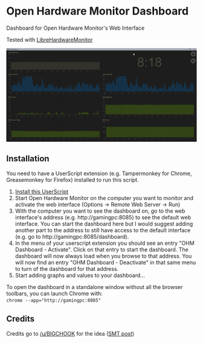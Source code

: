 # Open Hardware Monitor Dashboard
Dashboard for Open Hardware Monitor's Web Interface

Tested with [LibreHardwareMonitor](https://github.com/LibreHardwareMonitor/LibreHardwareMonitor)

![screenshot](https://raw.githubusercontent.com/LenAnderson/Open-Hardware-Monitor-Dashboard/master/screenshot.png)

## Installation
You need to have a UserScript extension (e.g. Tampermonkey for Chrome, Greasemonkey for Firefox) installed to run this script.

1. [Install this UserScript](https://github.com/LenAnderson/Open-Hardware-Monitor-Dashboard/raw/master/ohmd.user.js)
2. Start Open Hardware Monitor on the computer you want to monitor and activate the web interface (Options -> Remote Web Server -> Run)
3. With the computer you want to see the dashboard on, go to the web interface's address (e.g. http://gamingpc:8085) to see the default web interface. You can start the dashboard here but I would suggest adding another part to the address to still have access to the default interface (e.g. go to http://gamingpc:8085/dashboard).
4. In the menu of your userscript extension you should see an entry "OHM Dashboard - Activate". Click on that entry to start the dashboard. The dashboard will now always load when you browse to that address. You will now find an entry "OHM Dashboard - Deactivate" in that same menu to turn of the dashboard for that address.
5. Start adding graphs and values to your dashboard...

To open the dashboard in a standalone window without all the browser toolbars, you can launch Chrome with:  
`chrome --app="http://gamingpc:8085"`



## Credits
Credits go to [/u/BIGCHOOK](https://reddit.com/u/BIGCHOOK) for the idea ([SMT post](https://www.reddit.com/r/software/comments/4jm0z1/looking_for_a_remote_system_resource_display/))
